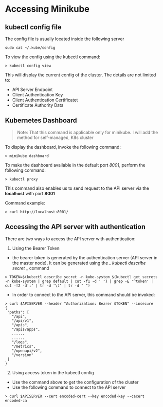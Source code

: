 # Accessing Minikube


## kubectl config file

The config file is usually located inside the following server
```
sudo cat ~/.kube/config
```

To view the config using the kubectl command:
```
> kubectl config view
```

This will display the current config of the cluster. The details are not limited to:
- API Server Endpoint
- Client Authentication Key
- Client Authentication Certificatet
- Certificate Authority Data

## Kubernetes Dashboard

> Note: That this command is applicable only for minikube. I will add the method for self-managed, K8s cluster

To display the dashboard, invoke the following command:
```
> minikube dashboard
```

To make the dashboard available in the default port *_8001_*, perform the following command:
```
> kubectl proxy
```

This command also enables us to send request to the API server via the **localhost** with port **8001**

Command example:
```
> curl http://localhost:8001/
```

## Accessing the API server with authentication

There are two ways to access the API server with authentication:
1. Using the Bearer Token
- the bearer token is generated by the authentication server (API server in the master node). It can be generated using the *_ kubectl describe secret _* command
```
> TOKEN=$(kubectl describe secret -n kube-system $(kubectl get secrets -n kube-system | grep default | cut -f1 -d ' ') | grep -E '^token' | cut -f2 -d':' | tr -d '\t' | tr -d " ")
```

- In order to connect to the API server, this command should be invoked:
```
> curl $APISERVER --header "Authorization: Bearer $TOKEN" --insecure
{
 "paths": [
   "/api",
   "/api/v1",
   "/apis",
   "/apis/apps",
   ......
   ......
   "/logs",
   "/metrics",
   "/openapi/v2",
   "/version"
 ]
}
```
2. Using access token in the kubectl config
- Use the command above to get the configuration of the cluster
- Use the following command to connect to the API server
```
> curl $APISERVER --cert encoded-cert --key encoded-key --cacert encoded-ca
```

